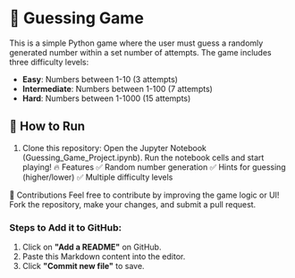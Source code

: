 # 🎯 Guessing Game

This is a simple Python game where the user must guess a randomly generated number within a set number of attempts. The game includes three difficulty levels:

- **Easy**: Numbers between 1-10 (3 attempts)
- **Intermediate**: Numbers between 1-100 (7 attempts)
- **Hard**: Numbers between 1-1000 (15 attempts)

## 🚀 How to Run
1. Clone this repository:
   Open the Jupyter Notebook (Guessing_Game_Project.ipynb).
Run the notebook cells and start playing!
🔥 Features
✅ Random number generation
✅ Hints for guessing (higher/lower)
✅ Multiple difficulty levels

🤝 Contributions
Feel free to contribute by improving the game logic or UI! Fork the repository, make your changes, and submit a pull request.


### **Steps to Add it to GitHub:**
1. Click on **"Add a README"** on GitHub.
2. Paste this Markdown content into the editor.
3. Click **"Commit new file"** to save.

